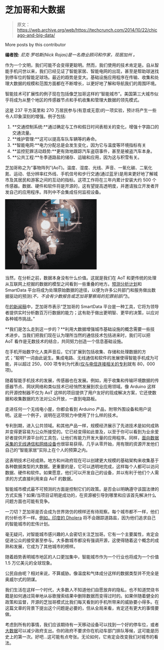# 芝加哥和大数据 

> 原文：<https://web.archive.org/web/https://techcrunch.com/2014/10/22/chicago-and-big-data/>

More posts by this contributor

**编者按:** *尼克·罗哈斯(Nick Rojas)是一名商业顾问和作家，现居加州* *。*

作为一个文明，我们可能不会变得更聪明。然而，我们使用的技术肯定是。自从智能手机问世以来，我们已经见证了智能家居、智能电网的出现，甚至是帮助球迷找到停车位的智能足球场。最近的趋势是变大。基础设施应用程序在传输、收集和处理大数据的规模和范围方面都在不断增长，以更好地了解和导航我们的周围环境。

智能技术可扩展性的例子现在包括像芝加哥这样的“智能城市”。美国第三大城市似乎将成为从整个地区的传感器节点和手机收集和管理大数据的领先模式。

这是 237 平方英里和 270 万居民参与(有意或无意)的一项实验，预计将产生一些令人印象深刻的增强。例子包括:

1.  **交通控制系统:**通过确定与工作和假日时间表相关的变化，增强十字路口的交通流量。
2.  **维护管理:**这可以提高车队车辆等的寿命。
3.  **智能电网:**电力分配总是会发生变化，因为它与温度等环境指标有关
4.  **监控犯罪活动趋势:**更有效地跟踪汽车盗窃事件，甚至是被盗汽车本身。
5.  **公共工程:**冬季道路盐的储存、运输和应用，因为这与积雪有关。

芝加哥称之为“事物阵列”(AoT)。温度、湿度、光线、声音、一氧化碳、二氧化氮、运动、低分辨率红外线、手机信号和步行交通(通过蓝牙)是用来更好地了解城市及其居民和游客之间的互动的指标。这项工作将在三年内累计安装大约 500 个传感器。数据、硬件和软件将是开源的，这有望提高透明度，并邀请独立开发者开发自己的应用程序。阵列中不会集成任何监视设备。

![shutterstock_198885692](img/c103ec7ce0c3a268b013d245f001ee91.png)

当然，在分析之前，数据本身没有什么价值。这就是我们在 AoT 和更传统的处理从互联网上挖掘的数据的模型之间看到一些重叠的地方。[预测分析计划](https://web.archive.org/web/20221219025315/http://www.huffingtonpost.com/jay-bhatt/big-data-with-a-personal-_1_b_5209857.html)和 SmartData 平台将成为处理原始数据的途径，以便为许多公共部门和服务做出数据驱动的预测(*不，不会有少数报告或芝加哥警察局的犯罪前部门*)。

在[的新闻稿](https://web.archive.org/web/20221219025315/http://www.cityofchicago.org/city/en/depts/mayor/press_room/press_releases/2013/march_2013/chicago_named_asoneoffivewinnersinbloombergphilanthropiesmayorsc.html)中，芝加哥市表示“芝加哥的 SmartData 平台是一种工具，它将为领导者提供实时分析数百万行数据的能力；这有助于做出更明智、更早的决策，以应对各种城市挑战。”

**我们是怎么走到这一步的？**利用大数据增强城市基础设施的概念需要一些技术进步。当我们把我们现在认为理所当然的通信技术包括进来时，我们可以把 AoT 看作是无数技术的结合，共同努力创造一个信息基础设施。

在手机开始数字化人类声音后，它们扩展到包括收集、存储和处理数据的方式；“聪明”一词由此诞生。集成电路、无线通信和软件的发展使得智能手机成为可能，并以超过 250，000 项专利为代表([仅与电信连接相关的专利](https://web.archive.org/web/20221219025315/http://www.iptoday.com/issues/2009/11/articles/how-many-patents-take-build-iPhone.asp)就有 80，000 项)。

随着智能手机技术的发展，传感器也在发展。例如，用于收集和传输环境数据的传感器节点、网状网络和类似技术已经悄然发展到农业应用领域。像 Arduino 这样的开源控制器不仅为 AoT 这样的项目提供了用户友好的现成解决方案，它还使数据和收集数据的方法对公众开放，一直到电路板。

走进任何一个无线电小屋，你都会看到 Arduino 产品，附带外围设备和用户说明。这是一个例子，说明在这项努力中使用了什么样的技术。

专利到期，进入公共领域。和其他产品一样，规模经济展示了先进技术是如何成熟并变得更容易为公众所接受的。它已经变得如此普及，以至于你可以看到为业余爱好者提供开源平台的工具包，让他们有能力开发大量的应用程序。同样，[面向数据采集的无线通信和网络设备](https://web.archive.org/web/20221219025315/http://en.wikipedia.org/wiki/ZigBee)也很容易获得。几乎从零开始，用有限的资源开发他们自己的“智能家居”实际上在个人的预算之内。

这表明技术已经成熟，地方和州政府现在可以创建更大规模的基础架构来收集基于各种数据类型的大数据。更重要的是，它可以透明地完成，这样每个人都可以访问数据、硬件和软件。如果愿意，他们可以开发自己的设备，并以有利于他们个人需求的方式直接利用来自 AoT 的数据。

智能城市模式最不可预测的方面是控制它们的政策。是否会以明确遵守该国法律的方式实施？如果/当项目证明是成功的，在资源被引导到哪里和应该首先解决什么问题方面也可能有竞争。

一刀切？芝加哥是否会成为世界效仿的榜样还有待观察。每个城市都不一样，他们的分析也不一样。[例如，印度的 Dholera](https://web.archive.org/web/20221219025315/http://www.theguardian.com/cities/2014/apr/17/india-smart-city-dholera-flood-farmers-investors) 将不会跟踪道路盐，因为他们追求自己的智能城市的宏伟计划。

毫无疑问，对智能城市感兴趣的人会密切关注芝加哥。它有一个主要属性，肯定会促进公众的接受甚至参与。大多数城市都没有强调开源，这使得随着这个概念的成熟和发展，它成为了其他城市的榜样。

随着趋势表明城市地区的人口更加集中，智能城市作为一个行业也将成为一个价值 1.5 万亿美元的全球现象。

公民自由呢？相对来说，不算威胁。像温度和气体成分这样的数据类型并不完全是奥威尔式的阴谋。

我们生活在这样一个时代，大多数人不知道他们自愿放弃的隐私，也不知道焚烧书籍是如何通过简单地从谷歌搜索结果中删除数据而变得过时的。如果伴随着健全的政策和监督，开源的芝加哥模式比我们每天看到的手机所带来的威胁要小得多。在这篇文章的背景下提出这个问题是必要的，但从全局来看，肯定还有更大的事情要做。

考虑到所有的事情，我们应该期待有一天移动设备可以找到一个好的停车位，或者[大数据](https://web.archive.org/web/20221219025315/http://www.tollfreeforwarding.com/blog/the-internet-of-things-will-generate-big-data-like-youve-never-seen-before/)可以减少政府支出。你的政府不要求你在机动车部门排队等候，这可能是历史上的第一次。好吧…这可能有点夸张。无论如何，它肯定会改变我们对城市的看法。